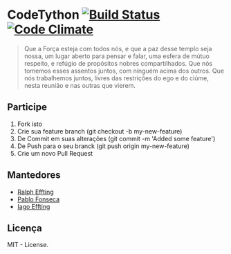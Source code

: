# CodeTython [![Build Status](https://travis-ci.org/codetython/codetython.svg)](https://travis-ci.org/codetython/codetytyhon) [![Code Climate](https://codeclimate.com/github/codetython/codetython/badges/gpa.svg)](https://codeclimate.com/github/codetython/codetython)
>Que a Força esteja com todos nós, e que a paz desse templo seja nossa, um lugar aberto para pensar e falar, uma esfera de mútuo respeito, e refúgio de propósitos nobres compartilhados. Que nós tomemos esses assentos juntos, com ninguém acima dos outros. Que nós trabalhemos juntos, livres das restrições do ego e do ciúme, nesta reunião e nas outras que vierem.

## Participe
1. Fork isto
2. Crie sua feature branch (git checkout -b my-new-feature)
3. De Commit em suas alterações (git commit -m 'Added some feature')
4. De Push para o seu branck (git push origin my-new-feature)
5. Crie um novo Pull Request

## Mantedores
*  [Ralph Effting](https://github.com/ralfting)
*  [Pablo Fonseca](https://github.com/pablobfonseca)
*  [Iago Effting](https://github.com/iagoEffting)

## Licença
MIT - License.
